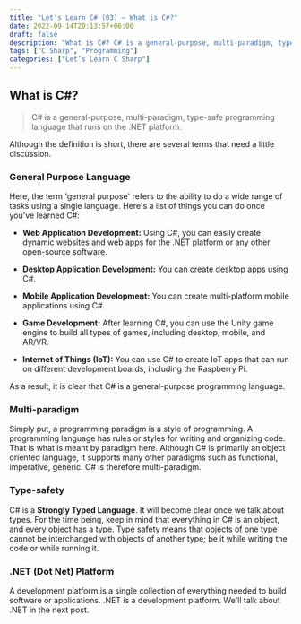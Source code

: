 ```yaml
---
title: "Let's Learn C# (03) — What is C#?"
date: 2022-09-14T20:13:57+06:00
draft: false
description: "What is C#? C# is a general-purpose, multi-paradigm, type-safe programming language that runs on the .NET platform. Although the definition is short, there are several terms that need a little discussion. Here, the term 'general purpose' refers to the ability to do a wide range of tasks using a single language.  Here's a list of things you can do once you've learned C#:"
tags: ["C Sharp", "Programming"]
categories: ["Let’s Learn C Sharp"]
---
```


## What is C#?

> C# is a general-purpose, multi-paradigm, type-safe programming language that runs on the .NET platform.

Although the definition is short, there are several terms that need a little discussion.

### General Purpose Language

Here, the term 'general purpose' refers to the ability to do a wide range of tasks using a single language.  Here's a list of things you can do once you've learned C#:
 
  - **Web Application Development:** Using C#, you can easily create dynamic websites and web apps for the .NET platform or any other open-source software.
 
  - **Desktop Application Development:** You can create desktop apps using C#.
  
  - **Mobile Application Development:** You can create multi-platform mobile applications using C#.
  
  - **Game Development:** After learning C#, you can use the Unity game engine to build all types of games, including desktop, mobile, and AR/VR.
  
  - **Internet of Things (IoT):** You can use C# to create IoT apps that can run on different development boards, including the Raspberry Pi.
  
As a result, it is clear that C# is a general-purpose programming language.

### Multi-paradigm

Simply put, a programming paradigm is a style of programming. A programming language has rules or styles for writing and organizing code. That is what is meant by paradigm here. Although C# is primarily an object oriented language, it supports many other paradigms such as functional, imperative, generic. C# is therefore multi-paradigm.

### Type-safety

C# is a **Strongly Typed Language**. It will become clear once we talk about types. For the time being, keep in mind that everything in C# is an object, and every object has a type. Type safety means that objects of one type cannot be interchanged with objects of another type; be it while writing the code or while running it.

### .NET (Dot Net) Platform

A development platform is a single collection of everything needed to build software or applications. .NET is a development platform. We'll talk about .NET in the next post.

